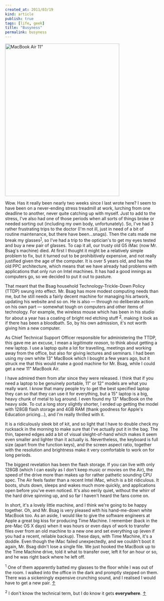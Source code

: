 ```yaml
---
created_at: 2011/03/19
kind: article
publish: true
tags: [life, geek]
title: "Busyness"
permalink: busyness
---
```


<a class="image" href="http://www.flickr.com/photos/bsag/5539782521/" title="MacBook Air 11&quot; by bsag, on Flickr"><img src="http://farm6.static.flickr.com/5219/5539782521_b0acc943d6.jpg" width="374" height="500" alt="MacBook Air 11&quot;" /></a>

Wow. Has it really been nearly two weeks since I last wrote here? I seem to have been on a never-ending stress treadmill at work, lurching from one deadline to another, never quite catching up with myself. Just to add to the stress, I've also had one of those periods when all sorts of things broke or needed sorting out (including my own body, unfortunately).
So, I've had 3 rather frustrating trips to the doctor (I'm not ill, just in need of a bit of routine maintenance, but there have been...snags). Then the cats made me break my glasses<sup id="r1-190311"><a href="#f1-190311">1</a></sup>,
so I've had a trip to the optician's to get my eyes tested and buy a new pair of glasses. To cap it all, our trusty old G5 iMac (now Mr. Bsag's machine) died. At first I thought it might be a relatively simple problem to fix, but it turned out to be prohibitively expensive, and not really justified given the age of the computer. It is over 5 years old, and has the old PPC architecture, which means that we have already had problems with applications that only run on Intel machines. It has had a good innings as computers go, so we decided to put it out to pasture.

That meant that the Bsag household Technology-Trickle-Down Policy (TTDP) swung into effect. Mr. Bsag has more modest computing needs than me, but he still needs a fairly decent machine for managing his artwork, updating his website and so on. He is also &mdash; through no deliberate action on his own part &mdash; somewhat tough on computers and other items of technology. For example, the wireless mouse which has been in his studio for about a year has a coating of bright red etching stuff
<sup id="r2-190311"><a href="#f2-190311">2</a></sup>, making it look as if there has been a bloodbath. So, by his own admission, it's not worth giving him a new computer.

As Chief Technical Support Officer responsible for administering the TTDP, this gave me an excuse, I mean a <em>legitimate reason</em>, to think about getting a new laptop. I use a laptop quite a lot for travelling, meetings and working away from the office, but also for giving lectures and seminars. I had been using my own white 13" MacBook which I bought a few years ago, but it struck me that this would make a good machine for Mr. Bsag, while I could get a new 11" MacBook Air.

I have admired them from afar since they were released. I think that if you need a laptop to be genuinely portable, 11" or 12" models are what you really want. I know that many people try to get the best specified laptop they can so that they can use it for everything, but a 15" laptop is a big, heavy chunk of metal to lug around. I even found my 13" MacBook on the heavy side. To cut a long story slightly shorter, I ended up getting the model with 128GB flash storage and 4GB RAM (thank goodness for Apple's Education pricing...), and I'm really thrilled with it.

It is a ridiculously sleek bit of kit, and so light that I have to double check my rucksack in the morning to make sure that I've actually put it in the bag. The thin, tapered edges add a bit of visual sleight-of-hand which makes it seem even smaller and lighter than it actually is. Nevertheless, the keyboard is full size (apart from the function keys), and the screen aspect ratio, together with the resolution and brightness make it very comfortable to work on for long periods.

The biggest revelation has been the flash storage. If you can live with only 128GB (which I can easily as I don't keep music or movies on the Air), the speed of the drive more than makes up for rather pathetic sounding CPU spec. The Air feels faster than a recent Intel iMac, which is a bit ridiculous. It boots, shuts down, sleeps and wakes much more quickly, and applications open before you've even noticed. It's also eerily quiet, without the whirr of the hard drive spinning up, and so far I haven't heard the fans come on.

In short, it's a lovely little machine, and I think we're going to be happy together. Oh, and Mr. Bsag is very pleased with his hand-me-down white MacBook too. As an aside, I would like to give the software engineers at Apple a great big kiss for producing Time Machine. I remember (back in the pre-Mac OS X days) when it was hours or even days of work to transfer files over from an old machine to a new one and set everything up (even if you had a recent, reliable backup). These days, with Time Machine, it's a doddle. Even though the iMac failed unexpectedly, and we couldn't boot it again, Mr. Bsag didn't lose a single file. We just hooked the MacBook up to the Time Machine drive, told it what to transfer over, left it for an hour or so, and he was right back where he left off.

<p><sup id="f1-190311">1</sup> One of them apparently batted my glasses to the floor while I was out of the room. I walked into the office in the dark and promptly stepped on them. There was a sickeningly expensive crunching sound, and I realised I would have to get a new pair. <a href="#r1-190311">&uarr;</a></p>

<p><sup id="f2-190311">2</sup> I don't know the technical term, but I do know it gets <strong>everywhere</strong>. <a href="#r2-190311">&uarr;</a></p>

